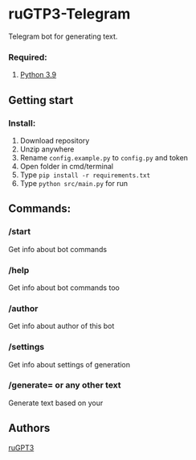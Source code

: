 # ruGTP3-Telegram

Telegram bot for generating text.

### Required:

1. [Python 3.9](https://www.python.org/downloads/)

## Getting start

### Install:

1. Download repository
2. Unzip anywhere
3. Rename `config.example.py` to `config.py` and token
4. Open folder in cmd/terminal
5. Type `pip install -r requirements.txt`
6. Type `python src/main.py` for run

## Commands:

### /start

Get info about bot commands

### /help

Get info about bot commands too

### /author

Get info about author of this bot

### /settings

Get info about settings of generation

### /generate= or any other text

Generate text based on your

## Authors

[ruGPT3](https://github.com/sberbank-ai/ru-gpts)
